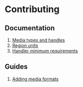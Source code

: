 # Contributing

## Documentation

1. [Media types and handles](/docs/media-types-and-handlers.md)
2. [Region units](/docs/region_units.md)
3. [Handler minimum requirements](/docs/handler_minimum_requirements.md)

## Guides

1. [Adding media formats](/docs/adding-media-formats.md)